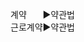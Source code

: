 <link rel="stylesheet" href="../_res/darkmode.css">


계약ㅤㅤ▶<span class="r">약관법</span>  
근로계약▶<span class="t">약관법</span>  


